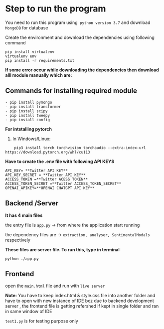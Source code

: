 # Step to run the program

You need to run this program using`` python version 3.7``
and download ``MongoDB`` for database

Create the environment and download the dependencies using following command
```
pip install virtualenv
virtualenv env
pip install -r requirements.txt
```
**If some error occur while downloading the dependencies then download alll module manually which are:**
## Commands for installing required module
```
- pip install pymongo
- pip install transformer
- pip install scipy
- pip install tweepy
- pip install config
```

**For intstalling pytorch**
1. In Windows/Linux:
```
    pip3 install torch torchvision torchaudio --extra-index-url https://download.pytorch.org/whl/cu113
```

 **Have to create the .env file with following API KEYS**
```
API_KEY= **Twitter API KEY**
API_KEY_SECRET = **Twitter API KEY**
ACCESS_TOKEN =**Twitter ACESS TOKEN**
ACCESS_TOKEN_SECRET =**Twitter ACCESS_TOKEN_SECRET**
OPENAI_APIKEY=**OPENAI CHATGPT API KEY**
```
## Backend /Server
**It has 4 main files**

the entry file is `app.py` -> from where the application start running

the dependency files are -> ``extraction, analyser, SentimentalModals`` respectively

**These files are server file. To run this, type in terminal**
```
python ./app.py
```
## Frontend
open the ``main.html`` file and run with ``live server`` 

**Note:** You have to keep index.html & style.css file into another folder and have to open with new instance of IDE bcz due to backend development server , the frontend file is getting refershed if kept in single folder and ran in same window of IDE

`test1.py` is for testing purpose only
